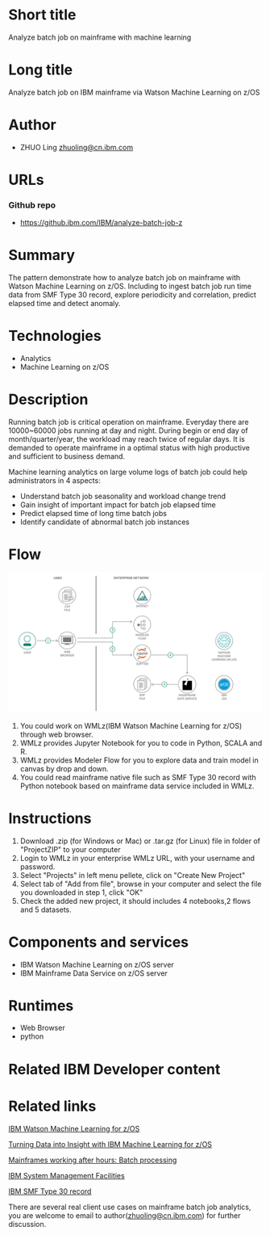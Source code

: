 
# Short title
 
Analyze batch job on mainframe with machine learning

# Long title

Analyze batch job on IBM mainframe via Watson Machine Learning on z/OS

# Author

* ZHUO Ling <zhuoling@cn.ibm.com>


# URLs

### Github repo

* https://github.ibm.com/IBM/analyze-batch-job-z

# Summary

The pattern demonstrate how to analyze batch job on mainframe with Watson Machine Learning on z/OS. Including to ingest batch job run time data from SMF Type 30 record, explore periodicity and correlation, predict elapsed time and detect anomaly.

# Technologies

* Analytics
* Machine Learning on z/OS

# Description

Running batch job is critical operation on mainframe. Everyday there are 10000~60000 jobs running at day and night. During begin or end day of month/quarter/year, the workload may reach twice of regular days. It is demanded to operate mainframe in a optimal status with high productive and sufficient to business demand.

Machine learning analytics on large volume logs of batch job could help administrators in 4 aspects:

* Understand batch job seasonality and workload change trend
* Gain insight of important impact for batch job elapsed time
* Predict elapsed time of long time batch jobs
* Identify candidate of abnormal batch job instances




# Flow

<!--add an image in this path-->
![architecture](Image/architecture.png)

1. You could work on WMLz(IBM Watson Machine Learning for z/OS) through web browser.
2. WMLz provides Jupyter Notebook for you to code in Python, SCALA and R.
3. WMLz provides Modeler Flow for you to explore data and train model in canvas by drop and down.
4. You could read mainframe native file such as SMF Type 30 record with Python notebook based on mainframe data service included in WMLz.


# Instructions

1. Download .zip (for Windows or Mac) or .tar.gz (for Linux) file in folder of "ProjectZIP" to your computer
2. Login to WMLz in your enterprise WMLz URL, with your username and password.
3. Select "Projects" in left menu pellete, click on "Create New Project"
4. Select tab of "Add from file", browse in your computer and select the file you downloaded in step 1, click "OK"
5. Check the added new project, it should includes 4 notebooks,2 flows and 5 datasets.


# Components and services

* IBM Watson Machine Learning on z/OS server
* IBM Mainframe Data Service on z/OS server

# Runtimes

* Web Browser
* python

# Related IBM Developer content


# Related links
<a href="https://www.ibm.com/us-en/marketplace/machine-learning-for-zos">IBM Watson Machine Learning for z/OS </a><p>
<a href="http://www.redbooks.ibm.com/abstracts/sg248421.html?Open">Turning Data into Insight with IBM Machine Learning for z/OS </a><p>
<a href="https://www.ibm.com/support/knowledgecenter/zosbasics/com.ibm.zos.zmainframe/zconc_batchproc.htm">Mainframes working after hours: Batch processing </a><p>
<a href="https://en.wikipedia.org/wiki/IBM_System_Management_Facilities">IBM System Management Facilities </a><p>
<a href="https://www.ibm.com/support/knowledgecenter/en/SSLTBW_2.3.0/com.ibm.zos.v2r3.ieag200/rec30.htm">IBM SMF Type 30 record </a><p>

There are several real client use cases on mainframe batch job analytics, you are welcome to email to author(zhuoling@cn.ibm.com) for further discussion. 
